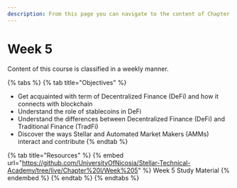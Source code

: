 ```yaml
---
description: From this page you can navigate to the content of Chapter 1
---
```


# Week 5

Content of this course is classified in a weekly manner.

{% tabs %}
{% tab title="Objectives" %}
* Get acquainted with term of Decentralized Finance (DeFi) and how it connects with blockchain​
* Understand the role of stablecoins in DeFi​
* Understand the differences between Decentralized Finance (DeFi) and Traditional Finance (TradFi)​
* Discover the ways Stellar and Automated Market Makers (AMMs) interact and contribute​
{% endtab %}

{% tab title="Resources" %}
{% embed url="https://github.com/UniversityOfNicosia/Stellar-Technical-Academy/tree/live/Chapter%20I/Week%205" %}
Week 5 Study Material
{% endembed %}
{% endtab %}
{% endtabs %}

